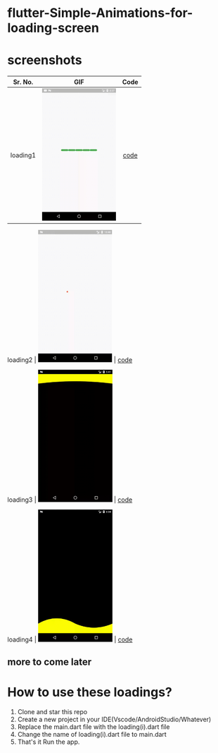 # flutter-Simple-Animations-for-loading-screen

# screenshots
|Sr. No. |GIF |Code|
:----------:|:-----------:|:-------------:
loading1 |<img src="https://github.com/Tushargupta9800/flutter-Simple-Animations-for-loading-screen/blob/master/screenshot/loading1.gif" height="300em" />|[code](https://github.com/Tushargupta9800/flutter-Simple-Animations-for-loading-screen/blob/master/loading1.dart)

loading2 | <img src="https://github.com/Tushargupta9800/flutter-Simple-Animations-for-loading-screen/blob/master/screenshot/loading2.gif" height="300em" /> | [code](https://github.com/Tushargupta9800/flutter-Simple-Animations-for-loading-screen/blob/master/loading2.dart)

loading3 | <img src="https://github.com/Tushargupta9800/flutter-Simple-Animations-for-loading-screen/blob/master/screenshot/loading3.gif" height="300em" /> | [code](https://github.com/Tushargupta9800/flutter-Simple-Animations-for-loading-screen/blob/master/loading3.dart)

loading4 | <img src="https://github.com/Tushargupta9800/flutter-Simple-Animations-for-loading-screen/blob/master/screenshot/loading4.gif" height="300em" /> | [code](https://github.com/Tushargupta9800/flutter-Simple-Animations-for-loading-screen/blob/master/loading4.dart)


## more to come later

# How to use these loadings?
1) Clone and star this repo
2) Create a new project in your IDE(Vscode/AndroidStudio/Whatever)
3) Replace the main.dart file with the loading(i).dart file
4) Change the name of loading(i).dart file to main.dart
5) That's it Run the app.
